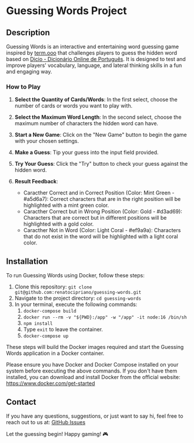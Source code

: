 # Guessing Words Project

## Description

Guessing Words is an interactive and entertaining word guessing game inspired by [term.ooo](https://term.ooo/) that challenges players to guess the hidden word based on [Dicio - Dicionário Online de Português](https://www.dicio.com.br/). It is designed to test and improve players' vocabulary, language, and lateral thinking skills in a fun and engaging way.

### How to Play

1. **Select the Quantity of Cards/Words**: In the first select, choose the number of cards or words you want to play with.

2. **Select the Maximum Word Length**: In the second select, choose the maximum number of characters the hidden word can have.

3. **Start a New Game**: Click on the "New Game" button to begin the game with your chosen settings.

4. **Make a Guess**: Tip your guess into the input field provided.

5. **Try Your Guess**: Click the "Try" button to check your guess against the hidden word.

6. **Result Feedback**:
   - Caracther Correct and in Correct Position (Color: Mint Green - #a5d6a7): Correct characters that are in the right position will be highlighted with a mint green color.
   - Caracther Correct but in Wrong Position (Color: Gold - #d3ad69): Characters that are correct but in different positions will be highlighted with a gold color.
   - Caracther Not in Word (Color: Light Coral - #ef9a9a): Characters that do not exist in the word will be highlighted with a light coral color.

## Installation

To run Guessing Words using Docker, follow these steps:

1. Clone this repository: `git clone git@github.com:renatocipriano/guessing-words.git`
2. Navigate to the project directory: `cd guessing-words`
3. In your terminal, execute the following commands:
   1. `docker-compose build`
   2. `docker run --rm -v "${PWD}:/app" -w "/app" -it node:16 /bin/sh`
   3. `npm install`
   4. Type `exit` to leave the container.
   5. `docker-compose up`

These steps will build the Docker images required and start the Guessing Words application in a Docker container.

Please ensure you have Docker and Docker Compose installed on your system before executing the above commands. If you don't have them installed, you can download and install Docker from the official website: https://www.docker.com/get-started

## Contact

If you have any questions, suggestions, or just want to say hi, feel free to reach out to us at: [GitHub Issues](https://github.com/renatocipriano/guessing-words/issues)

Let the guessing begin! Happy gaming! 🎮
